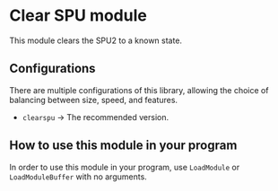 # Clear SPU module

This module clears the SPU2 to a known state.  

## Configurations

There are multiple configurations of this library, allowing the choice of
balancing between size, speed, and features.

*   `clearspu` -> The recommended version.

## How to use this module in your program

In order to use this module in your program, use `LoadModule` or \
`LoadModuleBuffer` with no arguments.
